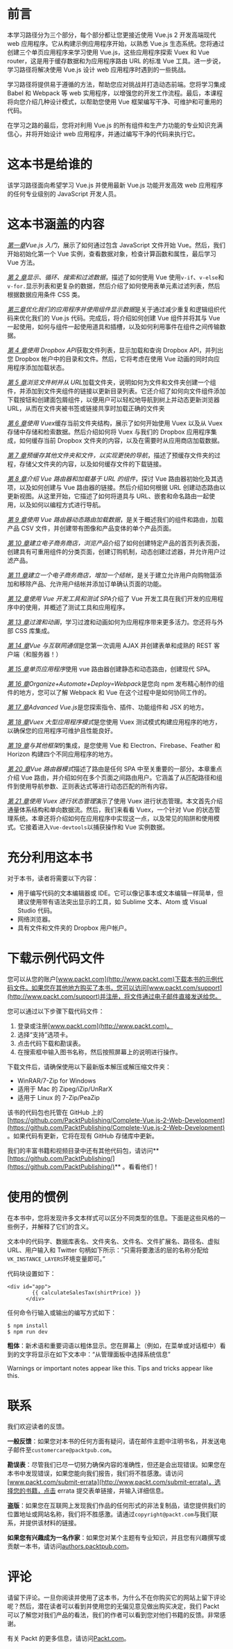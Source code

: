 # 前言

本学习路径分为三个部分，每个部分都让您更接近使用 Vue.js 2 开发高端现代 web 应用程序。它从构建示例应用程序开始，以熟悉 Vue.js 生态系统。您将通过创建三个单页应用程序来学习使用 Vue.js，这些应用程序探索 Vuex 和 Vue router，这是用于缓存数据和为应用程序路由 URL 的标准 Vue 工具。进一步说，学习路径将解决使用 Vue.js 设计 web 应用程序时遇到的一些挑战。

学习路径将提供易于遵循的方法，帮助您应对挑战并打造动态前端。您将学习集成 Babel 和 Webpack 等 web 实用程序，以增强您的开发工作流程。最后，本课程将向您介绍几种设计模式，以帮助您使用 Vue 框架编写干净、可维护和可重用的代码。

在学习之路的最后，您将对利用 Vue.js 的所有组件和生产力功能的专业知识充满信心，并将开始设计 web 应用程序，并通过编写干净的代码来执行它。

# 这本书是给谁的

该学习路径面向希望学习 Vue.js 并使用最新 Vue.js 功能开发高效 web 应用程序的任何专业级别的 JavaScript 开发人员。

# 这本书涵盖的内容

[*第一章*](01.html)*Vue.js 入门*，展示了如何通过包含 JavaScript 文件开始 Vue。然后，我们开始初始化第一个 Vue 实例，查看数据对象，检查计算函数和属性，最后学习 Vue 方法。

[*第 2 章*](19.html)*显示、循环、搜索和过滤数据*，描述了如何使用 Vue 使用`v-if`、`v-else`和`v-for.`显示列表和更复杂的数据，然后介绍了如何使用表单元素过滤列表，然后根据数据应用条件 CSS 类。

[*第三章*](00.html)*优化我们的应用程序并使用组件显示数据*是关于通过减少重复和逻辑组织代码来优化我们的 Vue.js 代码。完成后，将介绍如何创建 Vue 组件并将其与 Vue 一起使用，如何与组件一起使用道具和插槽，以及如何利用事件在组件之间传输数据。

[*第 4 章*](00.html)*使用 Dropbox API*获取文件列表，显示加载和查询 Dropbox API，并列出您 Dropbox 帐户中的目录和文件。然后，它将考虑在使用 Vue 动画的同时向应用程序添加加载状态。 

[*第 5 章*](00.html)*浏览文件树并从 URL*加载文件夹，说明如何为文件和文件夹创建一个组件，并添加到文件夹组件的链接以更新目录列表。它还介绍了如何向文件组件添加下载按钮和创建面包屑组件，以便用户可以轻松地导航到树上并动态更新浏览器 URL，从而在文件夹被书签或链接共享时加载正确的文件夹

[*第 6 章*](00.html)*使用 Vuex*缓存当前文件夹结构，展示了如何开始使用 Vuex 以及从 Vuex 存储中存储和检索数据。然后介绍如何将 Vuex 与我们的 Dropbox 应用程序集成，如何缓存当前 Dropbox 文件夹的内容，以及在需要时从应用商店加载数据。

[*第 7 章*](00.html)*预缓存其他文件夹和文件，以实现更快的导航*，描述了预缓存文件夹的过程，存储父文件夹的内容，以及如何缓存文件的下载链接。

[*第 8 章*](00.html)*介绍 Vue 路由器和加载基于 URL 的组件*，探讨 Vue 路由器初始化及其选项，以及如何创建与 Vue 路由器的链接。然后介绍如何根据 URL 创建动态路由以更新视图。从这里开始，它描述了如何将道具与 URL、嵌套和命名路由一起使用，以及如何以编程方式进行导航。

[*第 9 章*](00.html)*使用 Vue 路由器动态路由加载数据*，是关于概述我们的组件和路由，加载产品 CSV 文件，并创建带有图像和产品变体的单个产品页面。

[*第 10 章*](00.html)*建立电子商务商店，浏览产品*介绍了如何创建特定产品的首页列表页面，创建具有可重用组件的分类页面，创建订购机制，动态创建过滤器，并允许用户过滤产品。

[*第 11 章*](00.html)*建立一个电子商务商店，增加一个结帐*，是关于建立允许用户向购物篮添加和移除产品、允许用户结帐并添加订单确认页面的功能。

[*第 12 章*](00.html)*使用 Vue 开发工具和测试 SPA*介绍了 Vue 开发工具在我们开发的应用程序中的使用，并概述了测试工具和应用程序。

[*第 13 章*](00.html)*过渡和动画*，学习过渡和动画如何为应用程序带来更多活力。您还将与外部 CSS 库集成。

[*第 14 章*](00.html)*Vue 与互联网通信*是您第一次调用 AJAX 并创建表单和成熟的 REST 客户端（和服务器！）

[*第 15 章*](00.html)*单页应用程序*使用 vue 路由器创建静态和动态路由，创建现代 SPA。

[*第 16 章*](00.html)*Organize+Automate+Deploy=Webpack*是您向 npm 发布精心制作的组件的地方，您可以了解 Webpack 和 Vue 在这个过程中是如何协同工作的。

[*第 17 章*](00.html)*Advanced Vue.js*是您探索指令、插件、功能组件和 JSX 的地方。

[*第 18 章*](00.html)*Vuex 大型应用程序模式*是您使用 Vuex 测试模式构建应用程序的地方，以确保您的应用程序可维护且性能良好。

[*第 19 章*](00.html)*与其他框架*的集成，是您使用 Vue 和 Electron、Firebase、Feather 和 Horizon 构建四个不同应用程序的地方。

[*第 20 章*](00.html)*Vue 路由器模式*描述了路由是任何 SPA 中至关重要的一部分。本章重点介绍 Vue 路由，并介绍如何在多个页面之间路由用户。它涵盖了从匹配路径和组件到使用导航参数、正则表达式等进行动态匹配的所有内容。

[*第 21 章*](00.html)*使用 Vuex 进行状态管理*演示了使用 Vuex 进行状态管理。本文首先介绍通量体系结构和单向数据流。然后，我们来看看 Vuex，一个针对 Vue 的状态管理系统。本章还将介绍如何在应用程序中实现这一点，以及常见的陷阱和使用模式。它接着进入`Vue-devtools`以捕获操作和 Vue 实例数据。

# 充分利用这本书

对于本书，读者将需要以下内容：

*   用于编写代码的文本编辑器或 IDE。它可以像记事本或文本编辑一样简单，但建议使用带有语法突出显示的工具，如 Sublime 文本、Atom 或 Visual Studio 代码。
*   网络浏览器。
*   具有文件和文件夹的 Dropbox 用户帐户。

# 下载示例代码文件

您可以从您的账户[www.packt.com](http://www.packt.com)下载本书的示例代码文件。如果您在其他地方购买了本书，您可以访问[www.packt.com/support](http://www.packt.com/support)并注册，将文件通过电子邮件直接发送给您。

您可以通过以下步骤下载代码文件：

1.  登录或注册[www.packt.com](http://www.packt.com)。
2.  选择“支持”选项卡。
3.  点击代码下载和勘误表。
4.  在搜索框中输入图书名称，然后按照屏幕上的说明进行操作。

下载文件后，请确保使用以下最新版本解压或解压缩文件夹：

*   WinRAR/7-Zip for Windows
*   适用于 Mac 的 Zipeg/iZip/UnRarX
*   适用于 Linux 的 7-Zip/PeaZip

该书的代码包也托管在 GitHub 上的[https://github.com/PacktPublishing/Complete-Vue.js-2-Web-Development](https://github.com/PacktPublishing/Complete-Vue.js-2-Web-Development) 。如果代码有更新，它将在现有 GitHub 存储库中更新。

我们的丰富书籍和视频目录中还有其他代码包，请访问**[https://github.com/PacktPublishing/](https://github.com/PacktPublishing/)** 。看看他们！

# 使用的惯例

在本书中，您将发现许多文本样式可以区分不同类型的信息。下面是这些风格的一些例子，并解释了它们的含义。

文本中的代码字、数据库表名、文件夹名、文件名、文件扩展名、路径名、虚拟 URL、用户输入和 Twitter 句柄如下所示：“只需将要激活的层的名称分配给`VK_INSTANCE_LAYERS`环境变量即可。”

代码块设置如下：

```
<div id="app">
        {{ calculateSalesTax(shirtPrice) }}
      </div>
```

任何命令行输入或输出的编写方式如下：

```
$ npm install
$ npm run dev
```

**粗体**：新术语和重要词语以粗体显示。您在屏幕上（例如，在菜单或对话框中）看到的文字将显示在如下文本中：“从管理面板中选择系统信息”

Warnings or important notes appear like this. Tips and tricks appear like this.

# 联系

我们欢迎读者的反馈。

**一般反馈**：如果您对本书的任何方面有疑问，请在邮件主题中注明书名，并发送电子邮件至`customercare@packtpub.com`。

**勘误表**：尽管我们已尽一切努力确保内容的准确性，但还是会出现错误。如果您在本书中发现错误，如果您能向我们报告，我们将不胜感激。请访问[www.packt.com/submit-errata](http://www.packt.com/submit-errata)，选择您的书籍，点击 errata 提交表单链接，并输入详细信息。

**盗版**：如果您在互联网上发现我们作品的任何形式的非法复制品，请您提供我们的位置地址或网站名称，我们将不胜感激。请通过`copyright@packt.com`与我们联系，并提供该材料的链接。

**如果您有兴趣成为一名作家**：如果您对某个主题有专业知识，并且您有兴趣撰写或贡献一本书，请访问[authors.packtpub.com](http://authors.packtpub.com/)。

# 评论

请留下评论。一旦你阅读并使用了这本书，为什么不在你购买它的网站上留下评论呢？然后，潜在读者可以看到并使用您的无偏见意见做出购买决定，我们 Packt 可以了解您对我们产品的看法，我们的作者可以看到您对他们书籍的反馈。非常感谢。

有关 Packt 的更多信息，请访问[Packt.com](http://www.packt.com/)。